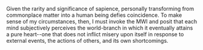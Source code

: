 Given the rarity and significance of sapience, personally transforming from commonplace matter into a human being defies coincidence. To make sense of my circumstances, then, I must invoke the MWI and posit that each mind subjectively perceives the world-branch in which it eventually attains a pure heart--one that does not inflict misery upon itself in response to external events, the actions of others, and its own shortcomings.
